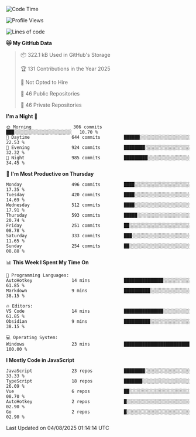 <!--START_SECTION:waka-->
![Code Time](http://img.shields.io/badge/Code%20Time-977%20hrs%2024%20mins-blue)

![Profile Views](http://img.shields.io/badge/Profile%20Views-0-blue)

![Lines of code](https://img.shields.io/badge/From%20Hello%20World%20I%27ve%20Written-1.7%20million%20lines%20of%20code-blue)

**🐱 My GitHub Data** 

> 📦 322.1 kB Used in GitHub's Storage 
 > 
> 🏆 131 Contributions in the Year 2025
 > 
> 🚫 Not Opted to Hire
 > 
> 📜 46 Public Repositories 
 > 
> 🔑 46 Private Repositories 
 > 
**I'm a Night 🦉** 

```text
🌞 Morning                306 commits         ███░░░░░░░░░░░░░░░░░░░░░░   10.70 % 
🌆 Daytime                644 commits         ██████░░░░░░░░░░░░░░░░░░░   22.53 % 
🌃 Evening                924 commits         ████████░░░░░░░░░░░░░░░░░   32.32 % 
🌙 Night                  985 commits         █████████░░░░░░░░░░░░░░░░   34.45 % 
```
📅 **I'm Most Productive on Thursday** 

```text
Monday                   496 commits         ████░░░░░░░░░░░░░░░░░░░░░   17.35 % 
Tuesday                  420 commits         ████░░░░░░░░░░░░░░░░░░░░░   14.69 % 
Wednesday                512 commits         ████░░░░░░░░░░░░░░░░░░░░░   17.91 % 
Thursday                 593 commits         █████░░░░░░░░░░░░░░░░░░░░   20.74 % 
Friday                   251 commits         ██░░░░░░░░░░░░░░░░░░░░░░░   08.78 % 
Saturday                 333 commits         ███░░░░░░░░░░░░░░░░░░░░░░   11.65 % 
Sunday                   254 commits         ██░░░░░░░░░░░░░░░░░░░░░░░   08.88 % 
```


📊 **This Week I Spent My Time On** 

```text
💬 Programming Languages: 
AutoHotkey               14 mins             ███████████████░░░░░░░░░░   61.85 % 
Markdown                 9 mins              ██████████░░░░░░░░░░░░░░░   38.15 % 

🔥 Editors: 
VS Code                  14 mins             ███████████████░░░░░░░░░░   61.85 % 
Obsidian                 9 mins              ██████████░░░░░░░░░░░░░░░   38.15 % 

💻 Operating System: 
Windows                  23 mins             █████████████████████████   100.00 % 
```

**I Mostly Code in JavaScript** 

```text
JavaScript               23 repos            ████████░░░░░░░░░░░░░░░░░   33.33 % 
TypeScript               18 repos            ███████░░░░░░░░░░░░░░░░░░   26.09 % 
Vue                      6 repos             ██░░░░░░░░░░░░░░░░░░░░░░░   08.70 % 
AutoHotkey               2 repos             █░░░░░░░░░░░░░░░░░░░░░░░░   02.90 % 
Go                       2 repos             █░░░░░░░░░░░░░░░░░░░░░░░░   02.90 % 
```




 Last Updated on 04/08/2025 01:14:14 UTC
<!--END_SECTION:waka-->
